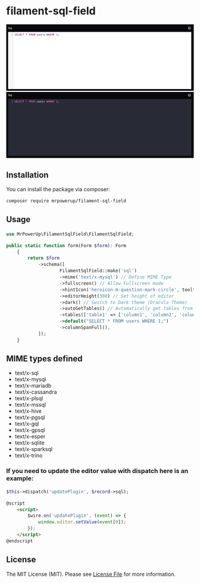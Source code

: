 # filament-sql-field

![image](https://raw.githubusercontent.com/MrPowerUp82/filament-sql-field/main/example_1.png)
![image](https://raw.githubusercontent.com/MrPowerUp82/filament-sql-field/main/example_2.png)

## Installation

You can install the package via composer:

```bash
composer require mrpowerup/filament-sql-field
```

## Usage
```php
use MrPowerUp\FilamentSqlField\FilamentSqlField;
```

```php
public static function form(Form $form): Form
    {
        return $form
            ->schema([
                    FilamentSqlField::make('sql')
                    ->mime('text/x-mysql') // Define MIME Type
                    ->fullscreen() // Allow Fullscreen mode
                    ->hintIcon('heroicon-m-question-mark-circle', tooltip: "F11: Fullscreen | Ctrl + Space: Autocomplete | ESC: Exit Fullscreen mode")
                    ->editorHeight(300) // Set height of editor
                    ->dark() // Switch to Dark theme (Dracula Theme)
                    ->autoGetTables() // Automatically get tables from database
                    ->tables(['table1' => ['column1', 'column2', 'column3'], 'table2' => ['column1', 'column2', 'column3']]) // Define tables and columns
                    ->default("SELECT * FROM users WHERE 1;")
                    ->columnSpanFull(),
            ]);
    }
```

## MIME types defined

- text/x-sql
- text/x-mysql
- text/x-mariadb
- text/x-cassandra
- text/x-plsql
- text/x-mssql
- text/x-hive
- text/x-pgsql
- text/x-gql
- text/x-gpsql
- text/x-esper
- text/x-sqlite
- text/x-sparksql
- text/x-trino

### If you need to update the editor value with dispatch here is an example:

```php
$this->dispatch('updatePlugin', $record->sql);
```

```html
@script
    <script>
        $wire.on('updatePlugin', (event) => {
            window.editor.setValue(event[0]);
        });
    </script>
@endscript
```

## License

The MIT License (MIT). Please see [License File](https://raw.githubusercontent.com/MrPowerUp82/filament-sql-field/main/LICENSE.md) for more information.
